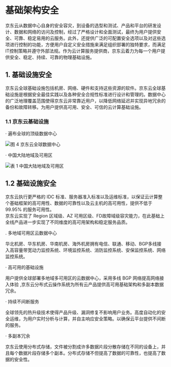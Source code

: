 # 基础架构安全

京东云从数据中心自身的安全容灾，到设备的选型和测试、产品和平台的研发设计、数据和网络的访问及控制，经过了严格设计和全面测试，最终为用户提供安全、可靠、稳定易用的云服务。此外，还提供广泛的可配置安全选项以及对这些选项进行控制的功能，方便用户自定义安全措施来满足组织部署的独特要求，而满足IT控制策略并遵守外部法规。作为云计算服务提供商，京东云着力为每一个用户提供安全、稳定、持续、可靠的物理基础设施。

## 1. 基础设施安全

京东云全球基础设施包括机房、网络、硬件和支持这些资源的软件。京东云全球基础设施是根据安全最佳实践以及各种安全合规性标准进行设计和管理的。数据中心的广泛地理覆盖范围使得京东云非常靠近用户，以降低网络延迟并实现异地冗余的备份和故障转移。为用户提供高可用、安全、可信的云计算基础设施。

### 1.1 京东云基础设施

· 遍布全球的顶级数据中心


![图 4 京东云全球数据中心](https://github.com/jdcloudcom/cn/blob/edit/image/Security-Information/global.jpg)


· 中国大陆地域及可用区


![表 1 中国大陆地域及可用区](https://github.com/jdcloudcom/cn/blob/edit/image/Security-Information/domestic.jpg)



## 1.2 基础设施安全

京东云执行更严格的 IDC 标准、服务器准入标准以及运维标准，以保证云计算整个基础框架的高可用性、数据的可靠性以及云主机的高可用性，提供不低于99.95% 的服务可用性。 <br> 
京东云实现了 Region 区域级、AZ 可用区级、FD故障域级容灾能力，在此基础上全线产品进一步实现了不同维度的高可用架构和稳定服务品质。

. 多地域可用区云数据中心

华北机房、华东机房、华南机房、海外机房拥有电信、联通、移动、BGP多线接入高容量带宽动力监控系统、环境监控系统、消防监控系统、安保监控系统、网络监控系统。

· 高可用的基础设施

用户提供全球部署多地域多可用区的云数据中心，采用多线 BGP 网络提高网络接入体验 ,京东云分布式云操作系统为所有云产品提供高可用基础架构和多副本数据冗余。

· 持续不间断服务

全球领先的热升级技术使得产品升级、漏洞修复不影响用户业务。高度自动化的安全运维，为用户实时分析与计算，并自主响应安全策略。以确保云平台提供不间断的服务。

· 多副本冗余

京东云使用分布式存储，文件被分割成许多数据片段分散存储在不同的设备上，并且每个数据片段存储多个副本。分布式存储不但提高了数据的可靠性，也提高了数据的安全性。
